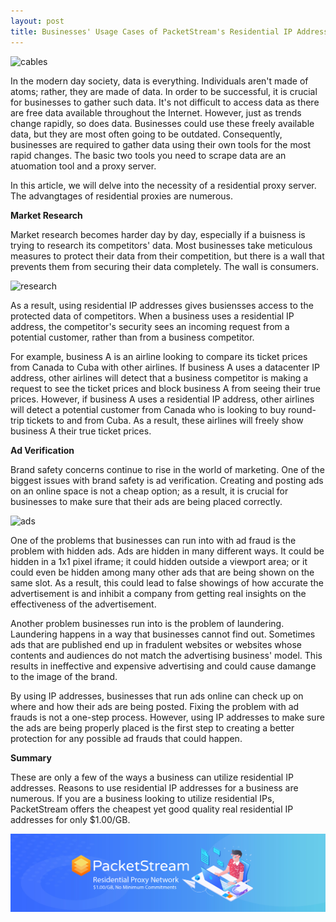 ```yaml
---
layout: post
title: Businesses' Usage Cases of PacketStream's Residential IP Addresses
---
```


![cables](/images/post_content/cables.jpg)

In the modern day society, data is everything. Individuals aren't made of atoms; rather, they are made of data. In order to be successful, it is crucial for businesses to gather such data. It's not difficult to access data as there are free data available throughout the Internet. However, just as trends change rapidly, so does data. Businesses could use these freely available data, but they are most often going to be outdated. Consequently, businesses are required to gather data using their own tools for the most rapid changes. The basic two tools you need to scrape data are an atuomation tool and a proxy server.

In this article, we will delve into the necessity of a residential proxy server. The advangtages of residential proxies are numerous.

**Market Research**

Market research becomes harder day by day, especially if a buisness is trying to research its competitors' data. Most businesses take meticulous measures to protect their data from their competition, but there is a wall that prevents them from securing their data completely. The wall is consumers.

![research](/images/post_content/research.jpg)

As a result, using residential IP addresses gives busiensses access to the protected data of competitors. When a business uses a residential IP address, the competitor's security sees an incoming request from a potential customer, rather than from a business competitor. 

For example, business A is an airline looking to compare its ticket prices from Canada to Cuba with other airlines. If business A uses a datacenter IP address, other airlines will detect that a business competitor is making a request to see the ticket prices and block business A from seeing their true prices. However, if business A uses a residential IP address, other airlines will detect a potential customer from Canada who is looking to buy round-trip tickets to and from Cuba. As a result, these airlines will freely show business A their true ticket prices.

**Ad Verification**

Brand safety concerns continue to rise in the world of marketing. One of the biggest issues with brand safety is ad verification. Creating and posting ads on an online space is not a cheap option; as a result, it is crucial for businesses to make sure that their ads are being placed correctly.

![ads](/images/post_content/ads.jpg)

One of the problems that businesses can run into with ad fraud is the problem with hidden ads. Ads are hidden in many different ways. It could be hidden in a 1x1 pixel iframe; it could hidden outside a viewport area; or it could even be hidden among many other ads that are being shown on the same slot. As a result, this could lead to false showings of how accurate the advertisement is and inhibit a company from getting real insights on the effectiveness of the advertisement.

Another problem businesses run into is the problem of laundering. Laundering happens in a way that businesses cannot find out. Sometimes ads that are published end up in fradulent websites or websites whose contents and audiences do not match the advertising business' model. This results in ineffective and expensive advertising and could cause damange to the image of the brand.

By using IP addresses, businesses that run ads online can check up on where and how their ads are being posted. Fixing the problem with ad frauds is not a one-step process. However, using IP addresses to make sure the ads are being properly placed is the first step to creating a better protection for any possible ad frauds that could happen.

**Summary**

These are only a few of the ways a business can utilize residential IP addresses. Reasons to use residential IP addresses for a business are numerous. If you are a business looking to utilize residential IPs, PacketStream offers the cheapest yet good quality real residential IP addresses for only $1.00/GB.

![heading_for_blog](/images/post_content/heading_for_blog.png)

